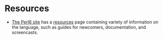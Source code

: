 # Resources

* [The Perl6 site](https://perl6.org/) has a [resources](https://perl6.org/resources/) page containing variety of information on the language, such as guides for newcomers, documentation, and screencasts.
